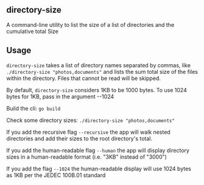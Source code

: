 ## directory-size
A command-line utility to list the size of a list of directories and the cumulative total Size

## Usage

`directory-size` takes a list of directory names separated by commas, like `./directory-size "photos,documents"` and lists the sum total size of the files within the directory. Files that cannot be read will be skipped.

By default, `directory-size` considers 1KB to be 1000 bytes. To use 1024 bytes for 1KB, pass in the argument --1024

Build the cli:
`go build`

Check some directory sizes:
`./directory-size "photos,documents"`

If you add the recursive flag `--recursive` the app will walk nested directories and add their sizes to the root directory's total.

If you add the human-readable flag `--human` the app will display directory sizes in a human-readable format (i.e. "3KB" instead of "3000")

If you add the flag `--1024` the human-readable display will use 1024 bytes as 1KB per the JEDEC 100B.01 standard
